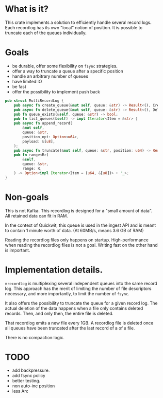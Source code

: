 # What is it?

This crate implements a solution to efficiently handle several record logs.
Each recordlog has its own "local" notion of position.
It is possible to truncate each of the queues individually.

# Goals

- be durable, offer some flexibility on `fsync` strategies.
- offer a way to truncate a queue after a specific position
- handle an arbitrary number of queues
- have limited IO
- be fast
- offer the possibility to implement push back

```rust
pub struct MultiRecordLog {
    pub async fn create_queue(&mut self, queue: &str) -> Result<(), CreateQueueError>;
    pub async fn delete_queue(&mut self, queue: &str) -> Result<(), DeleteQueueError>;
    pub fn queue_exists(&self, queue: &str) -> bool;
    pub fn list_queues(&self) -> impl Iterator<Item = &str> {
    pub async fn append_record(
        &mut self,
        queue: &str,
        position_opt: Option<u64>,
        payload: &[u8],
    );
    pub async fn truncate(&mut self, queue: &str, position: u64) -> Result<(), TruncateError>;
    pub fn range<R>(
        &self,
        queue: &str,
        range: R,
    ) -> Option<impl Iterator<Item = (u64, &[u8])> + '_>;
}
```

# Non-goals

This is not Kafka. This recordlog is designed for a "small amount of data".
All retained data can fit in RAM.

In the context of Quickwit, this queue is used in the ingest API and is meant to contain
1 minute worth of data. (At 60MB/s, means 3.6 GB of RAM)

Reading the recordlog files only happens on startup.
High-performance when reading the recordlog files is not a goal.
Writing fast on the other hand is important.

# Implementation details.

`mrecordlog` is multiplexing several independent queues into the same record log.
This approach has the merit of limiting the number of file descriptors necessary,
and more importantly, to limit the number of `fsync`.

It also offers the possibility to truncate the queue for a given record log.
The actual deletion of the data happens when a file only contains deleted records.
Then, and only then, the entire file is deleted.

That recordlog emits a new file every 1GB.
A recordlog file is deleted once all queues have been truncated after the
last record of a  of a file.

There is no compaction logic.

# TODO

- add backpressure.
- add fsync policy
- better testing.
- non auto-inc position
- less Arc
